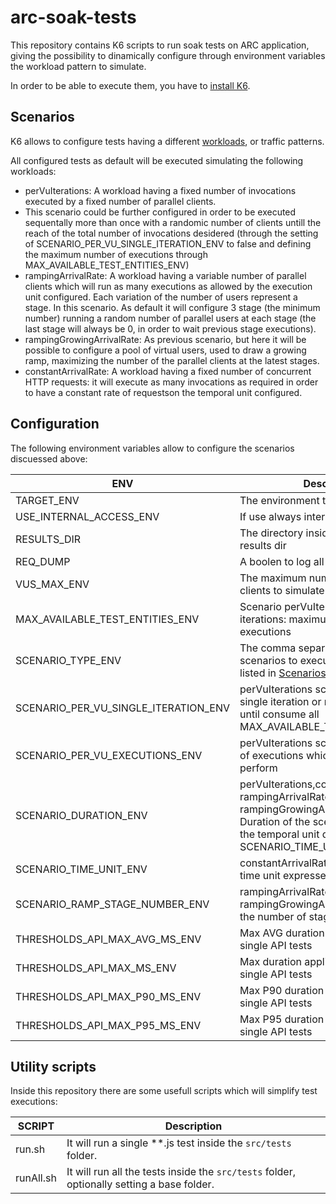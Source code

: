 # arc-soak-tests

This repository contains K6 scripts to run soak tests on ARC application, giving the possibility to dinamically configure through environment variables the workload pattern to simulate.

In order to be able to execute them, you have to [install K6](https://k6.io/docs/get-started/installation/).

## Scenarios

K6 allows to configure tests having a different [workloads](https://k6.io/docs/using-k6/scenarios/), or traffic patterns.

All configured tests as default will be executed simulating the following workloads:

- perVuIterations: A workload having a fixed number of invocations executed by a fixed number of parallel clients.
- This scenario could be further configured in order to be executed sequentally more than once with a randomic number of clients untill the reach of the total number of invocations desidered (through the setting of SCENARIO_PER_VU_SINGLE_ITERATION_ENV to false and defining the maximum number of executions through MAX_AVAILABLE_TEST_ENTITIES_ENV)
- rampingArrivalRate: A workload having a variable number of parallel clients which will run as many executions as allowed by the execution unit configured. Each variation of the number of users represent a stage. In this scenario. As default it will configure 3 stage (the minimum number) running a random number of parallel users at each stage (the last stage will always be 0, in order to wait previous stage executions).
- rampingGrowingArrivalRate: As previous scenario, but here it will be possible to configure a pool of virtual users, used to draw a growing ramp, maximizing the number of the parallel clients at the latest stages.
- constantArrivalRate: A workload having a fixed number of concurrent HTTP requests: it will execute as many invocations as required in order to have a constant rate of requestson the temporal unit configured.

## Configuration

The following environment variables allow to configure the scenarios discuessed above:

| ENV                                  | Description                                                                                                                                                                                 | Default |
| ------------------------------------ | ------------------------------------------------------------------------------------------------------------------------------------------------------------------------------------------- | ------- |
| TARGET_ENV                           | The environment to test                                                                                                                                                                     |         |
| USE_INTERNAL_ACCESS_ENV              | If use always internal base url or not                                                                                                                                                      | false   |
| RESULTS_DIR                          | The directory inside which create the results dir                                                                                                                                           | .       |
| REQ_DUMP                             | A boolen to log all requests or not                                                                                                                                                         | false   |
| VUS_MAX_ENV                          | The maximum number of parallel clients to simulate                                                                                                                                          | 3       |
| MAX_AVAILABLE_TEST_ENTITIES_ENV      | Scenario perVuIterations with multiple iterations: maximum number of executions                                                                                                             | 3       |
| SCENARIO_TYPE_ENV                    | The comma separated names of the scenarios to execute. Use the keys listed in [Scenarios](#Scenarios) paragraph                                                                             | ALL     |
| SCENARIO_PER_VU_SINGLE_ITERATION_ENV | perVuIterations scenario: if run a single iteration or multiple consecutive until consume all MAX_AVAILABLE_TEST_ENTITIES_ENV                                                               | false   |
| SCENARIO_PER_VU_EXECUTIONS_ENV       | perVuIterations scenario: the number of executions which each client will perform                                                                                                           | 1       |
| SCENARIO_DURATION_ENV                | perVuIterations,constantArrivalRate, rampingArrivalRate, rampingGrowingArrivalRate scenario: Duration of the scenario expressed as the temporal unit defined through SCENARIO_TIME_UNIT_ENV | 10      |
| SCENARIO_TIME_UNIT_ENV               | constantArrivalRate scenario: scenario time unit expressed as seconds                                                                                                                       | 1       |
| SCENARIO_RAMP_STAGE_NUMBER_ENV       | rampingArrivalRate, rampingGrowingArrivalRate scenario: the number of stages of the ramp                                                                                                    | 3       |
| THRESHOLDS_API_MAX_AVG_MS_ENV        | Max AVG duration applied as default to single API tests                                                                                                                                     | 500     |
| THRESHOLDS_API_MAX_MS_ENV            | Max duration applied as default to single API tests                                                                                                                                         | 1000    |
| THRESHOLDS_API_MAX_P90_MS_ENV        | Max P90 duration applied as default to single API tests                                                                                                                                     | 800     |
| THRESHOLDS_API_MAX_P95_MS_ENV        | Max P95 duration applied as default to single API tests                                                                                                                                     | 1000    |

## Utility scripts

Inside this repository there are some usefull scripts which will simplify test executions:

| SCRIPT    | Description                                                                                |
| --------- | ------------------------------------------------------------------------------------------ |
| run.sh    | It will run a single \*\*.js test inside the `src/tests` folder.                           |
| runAll.sh | It will run all the tests inside the `src/tests` folder, optionally setting a base folder. |
